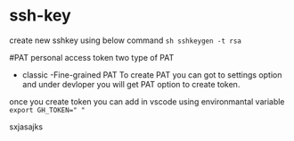 # ssh-key
create new sshkey using below command 
``sh
sshkeygen -t rsa
``

#PAT personal access token
two type of PAT
- classic 
-Fine-grained PAT
To create PAT you can got to settings option and under devloper you will get PAT option to create token.

once you create token you can add in vscode using environmantal variable
``
export GH_TOKEN=" "
``

sxjasajks

